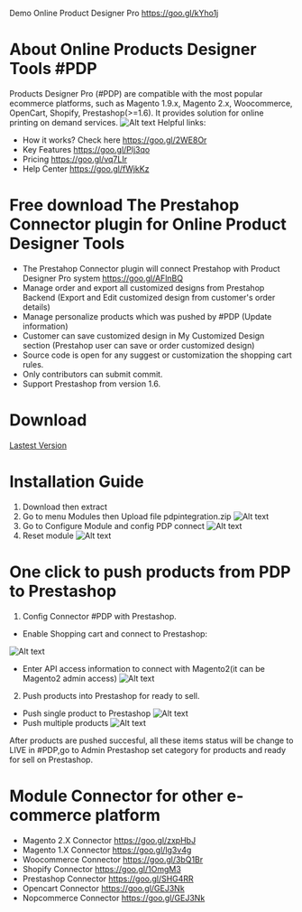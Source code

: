 Demo Online Product Designer Pro https://goo.gl/kYho1j

# About Online Products Designer Tools #PDP
Products Designer Pro (#PDP) are compatible with the most popular ecommerce platforms, such as Magento 1.9.x, Magento 2.x, Woocommerce, OpenCart, Shopify, Prestashop(>=1.6). It provides solution for online printing on demand services.
![Alt text](https://productsdesignerpro.com/wp-content/uploads/2016/08/mockup-on-ipad.jpg "Push multiple products") 
Helpful links:
- How it works? Check here https://goo.gl/2WE8Or
- Key Features  https://goo.gl/Plj3qo
- Pricing https://goo.gl/vq7LIr
- Help Center https://goo.gl/fWjkKz

# Free download The Prestahop Connector plugin for Online Product Designer Tools 
- The Prestahop Connector plugin will connect Prestahop with Product Designer Pro system https://goo.gl/AFlnBQ
- Manage order and export all customized designs from Prestahop Backend (Export and Edit customized design from customer's order details)
- Manage personalize products which was pushed by #PDP (Update information)
- Customer can save customized design in My Customized Design section (Prestahop user can save or order customized design)
- Source code is open for any suggest or customization the shopping cart rules.
- Only contributors can submit commit.
- Support Prestashop from version 1.6.
# Download
[Lastest Version](https://github.com/magebay99/prestashop-product-designer-tools/archive/master.zip)
# Installation Guide 

1. Download then extract 
2. Go to menu Modules then Upload file pdpintegration.zip
![Alt text](https://image.prntscr.com/image/dXTh6OFFSvWfjQjAgnYMBg.png "Upload Module") 
3. Go to Configure Module and config PDP connect
![Alt text](https://image.prntscr.com/image/mE5JZfxvS2_he5gHmiipfg.png "Configure Module") 
4. Reset module
![Alt text](https://image.prntscr.com/image/jPiYgKbuRVmFHXLDMgFHAw.png "Reset Module") 

# One click to push products from PDP to Prestashop

1. Config Connector #PDP with Prestashop.  
- Enable Shopping cart and connect to Prestashop:

![Alt text](http://image.prntscr.com/image/d590b720a652453da0851ae3d8770309.png "Enable Shopping Cart") 

- Enter API access information to connect with Magento2(it can be Magento2 admin access)
![Alt text](https://image.prntscr.com/image/-1Qls_4oSauAXJlqvHqtGA.png "Integrate with Prestashop") 

2. Push products into Prestashop for ready to sell.
- Push single product to Prestashop
![Alt text](http://image.prntscr.com/image/c9a9e469a1a046b5a8efcb5fc7d849be.png "Push single product to live") 
- Push multiple products 
![Alt text](http://g.recordit.co/wPC1LI8pcw.gif "Push multiple products (max 12)") 

After products are pushed succesful, all these items status will be change to LIVE in #PDP,go to Admin Prestashop set category for products and ready for sell on Prestashop.


# Module Connector for other e-commerce platform

- Magento 2.X Connector https://goo.gl/zxpHbJ
- Magento 1.X Connector https://goo.gl/lg3v4g
- Woocommerce Connector https://goo.gl/3bQ1Br
- Shopify Connector https://goo.gl/1OmgM3
- Prestashop Connector https://goo.gl/SHG4RR
- Opencart Connector https://goo.gl/GEJ3Nk
- Nopcommerce Connector https://goo.gl/GEJ3Nk


